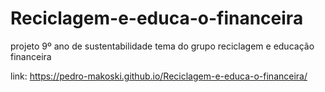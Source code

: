 # Reciclagem-e-educa-o-financeira
projeto 9º ano de sustentabilidade tema do grupo reciclagem e educação financeira

link: https://pedro-makoski.github.io/Reciclagem-e-educa-o-financeira/
